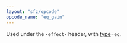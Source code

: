 ```yaml
---
layout: "sfz/opcode"
opcode_name: "eq_gain"
---
```

Used under the `‹effect›` header, with [type]=`eq`.

[type]: type#eq

